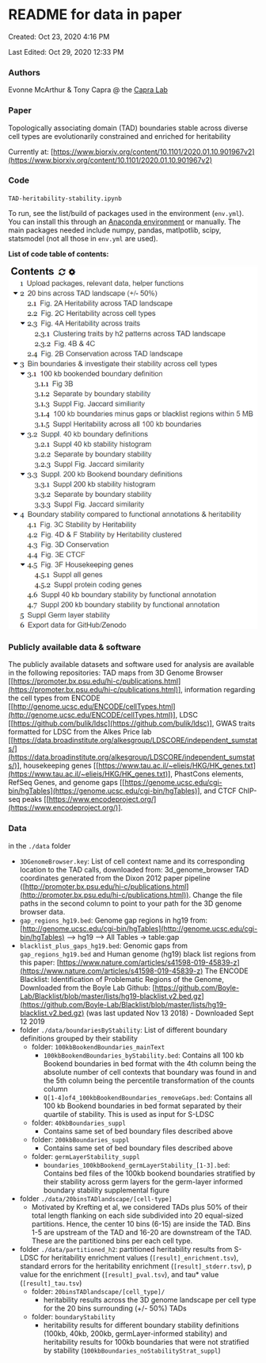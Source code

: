 # README for data in paper

Created: Oct 23, 2020 4:16 PM

Last Edited: Oct 29, 2020 12:33 PM

### Authors

Evonne McArthur & Tony Capra @ the [Capra Lab](http://www.capralab.org/) 

### Paper

Topologically associating domain (TAD) boundaries stable across diverse cell types are evolutionarily constrained and enriched for heritability

Currently at: [https://www.biorxiv.org/content/10.1101/2020.01.10.901967v2](https://www.biorxiv.org/content/10.1101/2020.01.10.901967v2)

### Code

`TAD-heritability-stability.ipynb`

To run, see the list/build of packages used in the environment (`env.yml`). You can install this through an [Anaconda environment](https://docs.conda.io/projects/conda/en/latest/user-guide/tasks/manage-environments.html#creating-an-environment-from-an-environment-yml-file) or manually. The main packages needed include numpy, pandas, matlpotlib, scipy, statsmodel (not all those in `env.yml` are used).

**List of code table of contents:**

![toc.png](toc.png)

### Publicly available data & software

The publicly available datasets and software used for analysis are available in the following repositories: TAD maps from 3D Genome Browser [[https://promoter.bx.psu.edu/hi-c/publications.html](https://promoter.bx.psu.edu/hi-c/publications.html)], information regarding the cell types from ENCODE [[http://genome.ucsc.edu/ENCODE/cellTypes.html](http://genome.ucsc.edu/ENCODE/cellTypes.html)], LDSC [[https://github.com/bulik/ldsc](https://github.com/bulik/ldsc)], GWAS traits formatted for LDSC from the Alkes Price lab [[https://data.broadinstitute.org/alkesgroup/LDSCORE/independent_sumstats/](https://data.broadinstitute.org/alkesgroup/LDSCORE/independent_sumstats/)], housekeeping genes [[https://www.tau.ac.il/~elieis/HKG/HK_genes.txt](https://www.tau.ac.il/~elieis/HKG/HK_genes.txt)], PhastCons elements, RefSeq Genes, and genome gaps [[https://genome.ucsc.edu/cgi-bin/hgTables](https://genome.ucsc.edu/cgi-bin/hgTables)], and CTCF ChIP-seq peaks [[https://www.encodeproject.org/](https://www.encodeproject.org/)].

### Data

in the `./data` folder

- `3DGenomeBrowser.key`: List of cell context name and its corresponding location to the TAD calls,
downloaded from: 3d_genome_browser TAD coordinates generated from the Dixon 2012 paper pipeline ([http://promoter.bx.psu.edu/hi-c/publications.html](http://promoter.bx.psu.edu/hi-c/publications.html)). Change the file paths in the second column to point to your path for the 3D genome browser data.
- `gap_regions_hg19.bed`: Genome gap regions in hg19 from: [http://genome.ucsc.edu/cgi-bin/hgTables](http://genome.ucsc.edu/cgi-bin/hgTables) --> hg19 --> All Tables -> table:gap
- `blacklist_plus_gaps_hg19.bed`: Genomic gaps from `gap_regions_hg19.bed` and Human genome (hg19) black list regions from this paper: [https://www.nature.com/articles/s41598-019-45839-z](https://www.nature.com/articles/s41598-019-45839-z)
The ENCODE Blacklist: Identification of Problematic Regions of the Genome, Downloaded from the Boyle Lab Github: [https://github.com/Boyle-Lab/Blacklist/blob/master/lists/hg19-blacklist.v2.bed.gz](https://github.com/Boyle-Lab/Blacklist/blob/master/lists/hg19-blacklist.v2.bed.gz) (was last updated Nov 13 2018) - Downloaded Sept 12 2019
- folder `./data/boundariesByStability`: List of different boundary definitions grouped by their stability
    - folder: `100kbBookendBoundaries_mainText`
        - `100kbBookendBoundaries_byStability.bed`: Contains all 100 kb Bookend boundaries in bed format with the 4th column being the absolute number of cell contexts that boundary was found in and the 5th column being the percentile transformation of the counts column
        - `Q[1-4]of4_100kbBookendBoundaries_removeGaps.bed`: Contains all 100 kb Bookend boundaries in bed format separated by their quartile of stability. This is used as input for S-LDSC
    - folder: `40kbBoundaries_suppl`
        - Contains same set of bed boundary files described above
    - folder: `200kbBoundaries_suppl`
        - Contains same set of bed boundary files described above
    - folder: `germLayerStability_suppl`
        - `boundaries_100kbBookend_germLayerStability_[1-3].bed`: Contains bed files of the 100kb bookend boundaries stratified by their stability across germ layers for the germ-layer informed boundary stability supplemental figure
- folder `./data/20binsTADlandscape/[cell-type]`
    - Motivated by Krefting et al, we considered TADs plus 50% of their total length flanking on each side subdivided into 20 equal-sized partitions. Hence, the center 10 bins (6-15) are inside the TAD. Bins 1-5 are upstream of the TAD and 16-20 are downstream of the TAD. These are the partitioned bins per each cell type.
- folder `./data/partitioned_h2`: partitioned heritability results from S-LDSC for heritability enrichment values (`[result]_enrichment.tsv`), standard errors for the heritability enrichment (`[result]_stderr.tsv`), p value for the enrichment (`[result]_pval.tsv`), and tau* value (`[result]_tau.tsv`)
    - folder: `20binsTADlandscape/[cell_type]/`
        - heritability results across the 3D genome landscape per cell type for the 20 bins surrounding (+/- 50%) TADs
    - folder: `boundaryStability`
        - heritability results for different boundary stability definitions (100kb, 40kb, 200kb, germLayer-informed stability) and heritability results for 100kb boundaries that were not stratified by stability (`100kbBoundaries_noStabilityStrat_suppl`)
